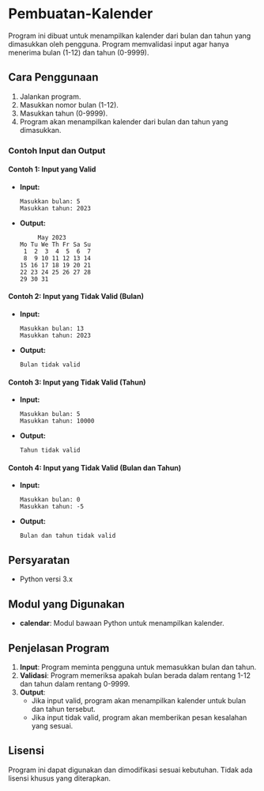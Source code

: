 # Pembuatan-Kalender
Program ini dibuat untuk menampilkan kalender dari bulan dan tahun yang dimasukkan oleh pengguna. Program memvalidasi input agar hanya menerima bulan (1-12) dan tahun (0-9999).

## Cara Penggunaan

1. Jalankan program.
2. Masukkan nomor bulan (1-12).
3. Masukkan tahun (0-9999).
4. Program akan menampilkan kalender dari bulan dan tahun yang dimasukkan.

### Contoh Input dan Output

#### Contoh 1: Input yang Valid
- **Input:**
  ```
  Masukkan bulan: 5
  Masukkan tahun: 2023
  ```
- **Output:**
  ```
       May 2023
  Mo Tu We Th Fr Sa Su
   1  2  3  4  5  6  7
   8  9 10 11 12 13 14
  15 16 17 18 19 20 21
  22 23 24 25 26 27 28
  29 30 31
  ```

#### Contoh 2: Input yang Tidak Valid (Bulan)
- **Input:**
  ```
  Masukkan bulan: 13
  Masukkan tahun: 2023
  ```
- **Output:**
  ```
  Bulan tidak valid
  ```

#### Contoh 3: Input yang Tidak Valid (Tahun)
- **Input:**
  ```
  Masukkan bulan: 5
  Masukkan tahun: 10000
  ```
- **Output:**
  ```
  Tahun tidak valid
  ```

#### Contoh 4: Input yang Tidak Valid (Bulan dan Tahun)
- **Input:**
  ```
  Masukkan bulan: 0
  Masukkan tahun: -5
  ```
- **Output:**
  ```
  Bulan dan tahun tidak valid
  ```

## Persyaratan

- Python versi 3.x

## Modul yang Digunakan

- **calendar**: Modul bawaan Python untuk menampilkan kalender.

## Penjelasan Program

1. **Input**: Program meminta pengguna untuk memasukkan bulan dan tahun.
2. **Validasi**: Program memeriksa apakah bulan berada dalam rentang 1-12 dan tahun dalam rentang 0-9999.
3. **Output**:
   - Jika input valid, program akan menampilkan kalender untuk bulan dan tahun tersebut.
   - Jika input tidak valid, program akan memberikan pesan kesalahan yang sesuai.

## Lisensi

Program ini dapat digunakan dan dimodifikasi sesuai kebutuhan. Tidak ada lisensi khusus yang diterapkan.
